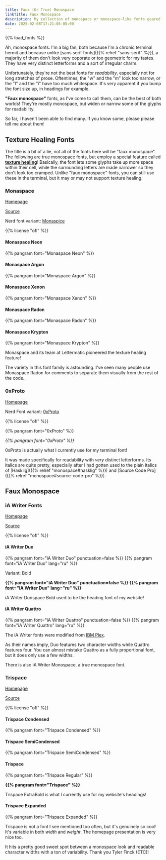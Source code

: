 ```yaml
---
title: Faux (Or True) Monospace
linkTitle: Faux Monospace
description: My collection of monospace or monospace-like fonts geared for readability
date: 2025-02-08T17:21:05-05:00
---
```


{{% load_fonts %}}

Ah, monospace fonts. I'm a big fan, both because I'm a chronic terminal hermit and because
unlike [sans serif fonts]({{% relref "sans-serif" %}}), a majority of them don't look very
coporate or too geometric for my tastes. They have very distinct letterforms and a sort of
irregular charm.

Unfortunately, they're not the best fonts for *readability*, especially not for long stretches
of prose. Oftentimes, the "w" and the "m" look too narrow, or the "l" and the "i" have too
much whitespace. It's very apparent if you bump the font size up, in headings for example.

**"Faux monospace"** fonts, as I've come to call them, can be the best of both worlds! They're
mostly monospace, but widen or narrow some of the glyphs for readability.

So far, I haven't been able to find many. If you know some, please please tell me about them!

## Texture Healing Fonts

The title is a bit of a lie, not all of the fonts here will be "faux monospace". The following
are true monospace fonts, but employ a special feature called
[**texture healing**](https://github.com/githubnext/monaspace/blob/main/docs/Texture%20Healing.md)!
Basically, the font lets some glyphs take up more space within their cell, while the surrounding
letters are made narrower so they don't look too cramped. Unlike "faux monospace" fonts, you can
still use these in the terminal, but it may or may not support texture healing.

### Monaspace

[Homepage](https://monaspace.githubnext.com)

[Source](https://github.com/githubnext/monaspace)

Nerd font variant: [Monaspice][nf]

{{% license "ofl" %}}

#### Monaspace Neon

{{% pangram font="Monaspace Neon" %}}

#### Monaspace Argon

{{% pangram font="Monaspace Argon" %}}

#### Monaspace Xenon

{{% pangram font="Monaspace Xenon" %}}

#### Monaspace Radon

{{% pangram font="Monaspace Radon" %}}

#### Monaspace Krypton

{{% pangram font="Monaspace Krypton" %}}

Monaspace and its team at Lettermatic pioneered the texture healing feature!

The variety in this font family is astounding. I've seen many people use Monaspace Radon
for comments to separate them visually from the rest of the code.

### 0xProto

[Homepage](https://github.com/0xType/0xProto)

Nerd Font variant: [0xProto][nf]

{{% license "ofl" %}}

{{% pangram font="0xProto" %}}

<div style="font-style: italic">
{{% pangram font="0xProto" %}}
</div>

0xProto is actually what I currently use for my terminal font!

It was made specifically for readability with *very* distinct letterforms. Its italics
are quite pretty, especially after I had gotten used to the plain italics of
[Hasklig]({{% relref "monospace#hasklig" %}}) and [Source Code Pro]({{% relref "monospace#source-code-pro" %}}).

[nf]: https://www.nerdfonts.com/font-downloads

## Faux Monospace

### iA Writer Fonts

[Homepage](https://ia.net/topics/a-typographic-christmas)

[Source](https://github.com/iaolo/iA-Fonts)

{{% license "ofl" %}}

#### iA Writer Duo

{{% pangram font="iA Writer Duo" punctuation=false %}}
{{% pangram font="iA Writer Duo" lang="ru" %}}

<span class="primary">Variant</span>: Bold

<div style="font-weight: bold">
{{% pangram font="iA Writer Duo" punctuation=false %}}
{{% pangram font="iA Writer Duo" lang="ru" %}}
</div>

iA Writer Duospace Bold used to be the heading font of my website!

#### iA Writer Quattro

{{% pangram font="iA Writer Quattro" punctuation=false %}}
{{% pangram font="iA Writer Quattro" lang="ru" %}}

The iA Writer fonts were modified from [IBM Plex](https://github.com/IBM/plex).

As their names imply, Duo features two character widths while Quattro features four.
You can almost mistake Quattro as a fully proportional font, but it does only use a
few widths.

There is also iA Writer Monospace, a true monospace font.

### Trispace

[Homepage](https://etceteratype.co/trispace)

[Source](https://github.com/Etcetera-Type-Co/Trispace)

{{% license "ofl" %}}

#### Trispace Condensed

{{% pangram font="Trispace Condensed" %}}

#### Trispace SemiCondensed

{{% pangram font="Trispace SemiCondensed" %}}

#### Trispace

{{% pangram font="Trispace Regular" %}}
<div style="font-weight: 800">
{{% pangram font="Trispace" %}}
</div>

Trispace ExtraBold is what I currently use for my website's headings!

#### Trispace Expanded

{{% pangram font="Trispace Expanded" %}}

Trispace is not a font I see mentioned too often, but it's genuinely so cool!
It's variable in both *width* and *weight*. The homepage presentation is very nice too.

It hits a pretty good sweet spot between a monospace look and readable character widths
with a ton of variability. Thank you Tyler Finck (ETC)!
